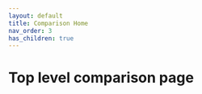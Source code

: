 ```yaml
---
layout: default
title: Comparison Home
nav_order: 3
has_children: true
---
```


# Top level comparison page
